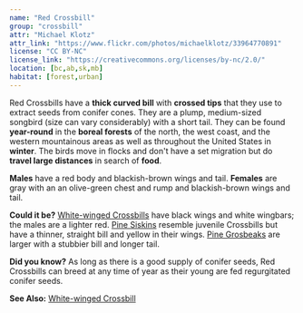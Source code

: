 ```yaml
---
name: "Red Crossbill"
group: "crossbill"
attr: "Michael Klotz"
attr_link: "https://www.flickr.com/photos/michaelklotz/33964770891"
license: "CC BY-NC"
license_link: "https://creativecommons.org/licenses/by-nc/2.0/"
location: [bc,ab,sk,mb]
habitat: [forest,urban]
---
```

Red Crossbills have a **thick curved bill** with **crossed tips** that they use to extract seeds from conifer cones. They are a plump, medium-sized songbird (size can vary considerably) with a short tail. They can be found **year-round** in the **boreal forests** of the north, the west coast, and the western mountainous areas as well as throughout the United States in **winter**. The birds move in flocks and don't have a set migration but do **travel large distances** in search of **food**.

**Males** have a red body and blackish-brown wings and tail. **Females** are gray with an an olive-green chest and rump and blackish-brown wings and tail.

**Could it be?** [White-winged Crossbills](/birds/whitewcbill/) have black wings and white wingbars; the males are a lighter red. [Pine Siskins](/birds/pinesisk/) resemble juvenile Crossbills but have a thinner, straight bill and yellow in their wings. [Pine Grosbeaks](/birds/pinegros/) are larger with a stubbier bill and longer tail.

**Did you know?** As long as there is a good supply of conifer seeds, Red Crossbills can breed at any time of year as their young are fed regurgitated conifer seeds.

<!-- generated, do not edit -->
**See Also:**
[White-winged Crossbill](/birds/whitewcbill/)
